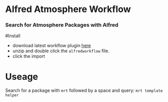 # Alfred Atmosphere Workflow

### Search for Atmosphere Packages with Alfred


#Install

- download latest workflow plugin [here](https://github.com/AdamBrodzinski/alfred-meteor-atmosphere/archive/v1.0.zip)
- unzip and double click the `alfredworkflow` file.
- click the import


# Useage

Search for a package with `mrt` followed by a space and query: `mrt template helper`
